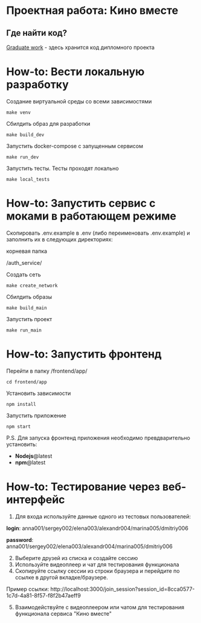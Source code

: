 # Проектная работа: Кино вместе

## Где найти код? 

[Graduate work](https://github.com/Munewxar/graduate_work) - здесь хранится код дипломного проекта

# How-to: Вести локальную разработку

Создание виртуальной среды со всеми зависимостями
```shell
make venv
```

Сбилдить образ для разработки
```shell
make build_dev
```

Запустить docker-compose с запущенным сервисом
```shell
make run_dev
```

Запустить тесты. Тесты проходят локально 
```shell
make local_tests
```

# How-to: Запустить сервис с моками в работающем режиме

Скопировать .env.example в .env (либо переименовать .env.example) и заполнить их в следующих директориях:

корневая папка

/auth_service/

Создать сеть
```shell
make create_network
```
Сбилдить образы
```shell
make build_main
```
Запустить проект
```shell
make run_main
```

# How-to: Запустить фронтенд

Перейти в папку /frontend/app/
```shell
cd frontend/app
```

Установить зависимости
```shell
npm install
```

Запустить приложение
```shell
npm start
```

P.S. Для запуска фронтенд приложения необходимо превдварительно установить:
- **Nodejs**@latest
- **npm**@latest


# How-to: Тестирование через веб-интерфейс

1. Для входа используйте данные одного из тестовых пользователей:

**login**: anna001/sergey002/elena003/alexandr004/marina005/dmitriy006

**password**: anna001/sergey002/elena003/alexandr004/marina005/dmitriy006

2. Выберите друзей из списка и создайте сессию
3. Используйте видеоплеер и чат для тестирования функционала
4. Скопируйте ссылку сессии из строки браузера и перейдите по ссылке в другой вкладке/браузере.

Пример ссылки: http://localhost:3000/join_session?session_id=8cca0577-1c7d-4a81-8f57-f8f2b47aeff9

5. Взаимодействуйте с видеоплеером или чатом для тестирования функционала сервиса "Кино вместе"
